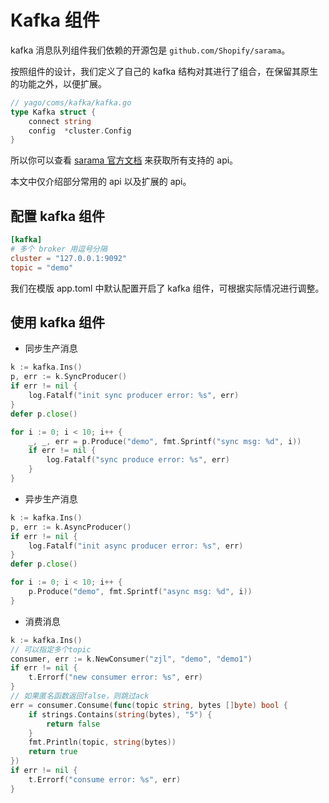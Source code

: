 # Kafka 组件
kafka 消息队列组件我们依赖的开源包是 `github.com/Shopify/sarama`。

按照组件的设计，我们定义了自己的 kafka 结构对其进行了组合，在保留其原生的功能之外，以便扩展。

```go
// yago/coms/kafka/kafka.go
type Kafka struct {
	connect string
	config  *cluster.Config
}
```

所以你可以查看 [sarama 官方文档](https://github.com/Shopify/sarama) 来获取所有支持的 api。

本文中仅介绍部分常用的 api 以及扩展的 api。

## 配置 kafka 组件
```toml
[kafka]
# 多个 broker 用逗号分隔
cluster = "127.0.0.1:9092"
topic = "demo"
```
我们在模版 app.toml 中默认配置开启了 kafka 组件，可根据实际情况进行调整。

## 使用 kafka 组件

* 同步生产消息

```go
k := kafka.Ins()
p, err := k.SyncProducer()
if err != nil {
    log.Fatalf("init sync producer error: %s", err)
}
defer p.close()

for i := 0; i < 10; i++ {
    _, _, err = p.Produce("demo", fmt.Sprintf("sync msg: %d", i))
    if err != nil {
        log.Fatalf("sync produce error: %s", err)
    }
}
```

* 异步生产消息

```go
k := kafka.Ins()
p, err := k.AsyncProducer()
if err != nil {
    log.Fatalf("init async producer error: %s", err)
}
defer p.close()

for i := 0; i < 10; i++ {
    p.Produce("demo", fmt.Sprintf("async msg: %d", i))
}
```

* 消费消息

```go
k := kafka.Ins()
// 可以指定多个topic
consumer, err := k.NewConsumer("zjl", "demo", "demo1")
if err != nil {
    t.Errorf("new consumer error: %s", err)
}
// 如果匿名函数返回false，则跳过ack
err = consumer.Consume(func(topic string, bytes []byte) bool {
    if strings.Contains(string(bytes), "5") {
        return false
    }
    fmt.Println(topic, string(bytes))
    return true
})
if err != nil {
    t.Errorf("consume error: %s", err)
}
```

